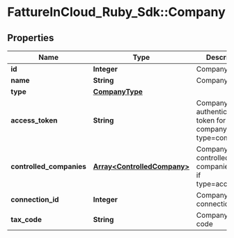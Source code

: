 # FattureInCloud_Ruby_Sdk::Company

## Properties

| Name | Type | Description | Notes |
| ---- | ---- | ----------- | ----- |
| **id** | **Integer** | Company id | [optional] |
| **name** | **String** | Company name | [optional] |
| **type** | [**CompanyType**](CompanyType.md) |  | [optional] |
| **access_token** | **String** | Company authentication token for this company. [Only if type&#x3D;company] | [optional] |
| **controlled_companies** | [**Array&lt;ControlledCompany&gt;**](ControlledCompany.md) | Company list of controlled companies [Only if type&#x3D;accountant] | [optional] |
| **connection_id** | **Integer** | Company connection id | [optional] |
| **tax_code** | **String** | Company tax code | [optional] |


